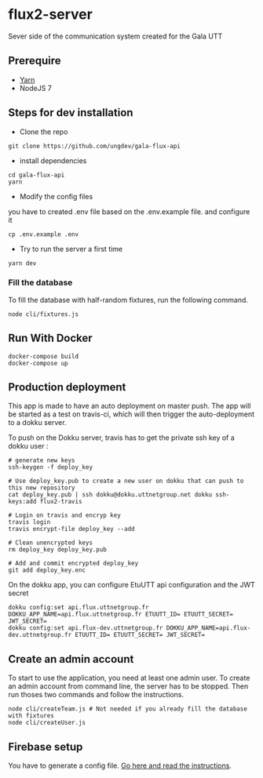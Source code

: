 # flux2-server

Sever side of the communication system created for the Gala UTT

## Prerequire

* [Yarn](https://yarnpkg.com/lang/en/docs/install/)
* NodeJS 7

## Steps for dev installation

* Clone the repo
```
git clone https://github.com/ungdev/gala-flux-api
```
* install dependencies
```
cd gala-flux-api
yarn
```
* Modify the config files

you have to created .env file based on the .env.example file. and configure it
```
cp .env.example .env
```
* Try to run the server a first time
```
yarn dev
```

### Fill the database
To fill the database with half-random fixtures, run the following command.

```
node cli/fixtures.js
```

## Run With Docker
```
docker-compose build
docker-compose up
```

## Production deployment
This app is made to have an auto deployment on master push. The app will be started as a test on travis-ci, which will then trigger the auto-deployment to a dokku server.

To push on the Dokku server, travis has to get the private ssh key of a dokku user :

```
# generate new keys
ssh-keygen -f deploy_key

# Use deploy_key.pub to create a new user on dokku that can push to this new repository
cat deploy_key.pub | ssh dokku@dokku.uttnetgroup.net dokku ssh-keys:add flux2-travis

# Login on travis and encryp key
travis login
travis encrypt-file deploy_key --add

# Clean unencrypted keys
rm deploy_key deploy_key.pub

# Add and commit encrypted deploy_key
git add deploy_key.enc
```

On the dokku app, you can configure EtuUTT api configuration and the JWT secret

```
dokku config:set api.flux.uttnetgroup.fr DOKKU_APP_NAME=api.flux.uttnetgroup.fr ETUUTT_ID= ETUUTT_SECRET= JWT_SECRET=
dokku config:set api.flux-dev.uttnetgroup.fr DOKKU_APP_NAME=api.flux-dev.uttnetgroup.fr ETUUTT_ID= ETUUTT_SECRET= JWT_SECRET=
```

## Create an admin account
To start to use the application, you need at least one admin user.
To create an admin account from command line, the server has to be stopped. Then run thoses two commands and follow the instructions.

```
node cli/createTeam.js # Not needed if you already fill the database with fixtures
node cli/createUser.js
```

## Firebase setup

You have to generate a config file. [Go here and read the instructions](https://firebase.google.com/docs/admin/setup).
